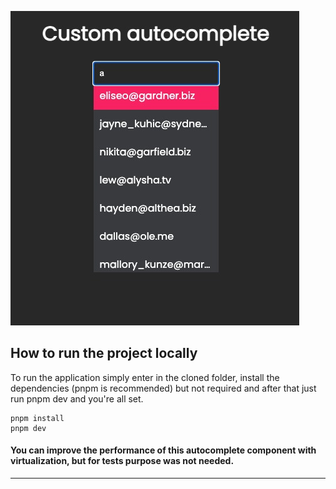![image](docs/images/customautocomplete.jpeg)

## How to run the project locally
To run the application simply enter in the cloned folder, install the dependencies (pnpm is recommended) but not required and after that just run pnpm dev and you're all set.
```
pnpm install
pnpm dev
```


#### You can improve the performance of this autocomplete component with virtualization, but for tests purpose was not needed.

---